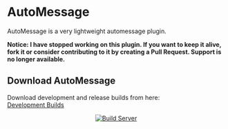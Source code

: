 # AutoMessage
AutoMessage is a very lightweight automessage plugin.

**Notice: I have stopped working on this plugin. If you want to keep it alive, fork it or consider contributing to it by creating a Pull Request. Support is no longer available.**

## Download AutoMessage
Download development and release builds from here:<br>
[Development Builds](https://poma123.github.io/builds/poma123/AutoMessage/master/)

<p align="center">
  <a href="https://poma123.github.io/builds/poma123/AutoMessage/master/">
    <img src="https://poma123.github.io/builds/poma123/AutoMessage/master/badge.svg" alt="Build Server"/>
  </a>
</p>
